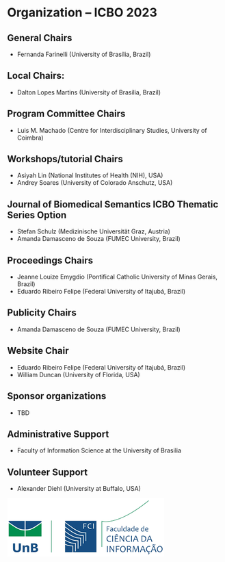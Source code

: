 # Organization – ICBO 2023

## General Chairs
* Fernanda Farinelli (University of Brasília, Brazil)

## Local Chairs:
* Dalton Lopes Martins (University of Brasilia, Brazil)

## Program Committee Chairs
* Luis M. Machado (Centre for Interdisciplinary Studies, University of Coimbra)

## Workshops/tutorial Chairs
* Asiyah Lin (National Institutes of Health (NIH), USA)
* Andrey Soares (University of Colorado Anschutz, USA)

## Journal of Biomedical Semantics ICBO Thematic Series Option
* Stefan Schulz (Medizinische Universität Graz, Austria)
* Amanda Damasceno de Souza (FUMEC University, Brazil)

## Proceedings Chairs  
* Jeanne Louize Emygdio (Pontifical Catholic University of Minas Gerais, Brazil)
* Eduardo Ribeiro Felipe (Federal University of Itajubá, Brazil)

## Publicity Chairs
* Amanda Damasceno de Souza (FUMEC University, Brazil)  

## Website Chair
* Eduardo Ribeiro Felipe (Federal University of Itajubá, Brazil)
* William Duncan (University of Florida, USA)

## Sponsor organizations
* TBD

## Administrative Support
* Faculty of Information Science at the University of Brasilia

## Volunteer Support
* Alexander Diehl (University at Buffalo, USA)

![UnB](./images/unb_fci_extenso_logo.png) 
